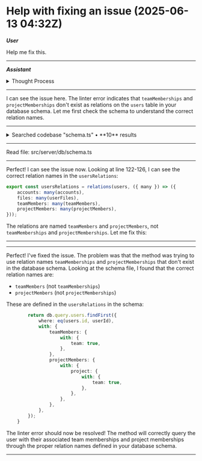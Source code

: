<!-- Generated by SpecStory -->

# Help with fixing an issue (2025-06-13 04:32Z)

_**User**_

Help me fix this.

---

_**Assistant**_

<think><details><summary>Thought Process</summary>The user is asking me to help fix an issue. Looking at the linter errors, I can see the problem is in the `getUserWithAssociations` method in `src/server/services/user-service.ts`. The error is:

```
Object literal may only specify known properties, and 'teamMemberships' does not exist in type ...
```

This suggests that the database schema query is trying to use a relation called `teamMemberships` that doesn't exist in the users table schema. Looking at the code, I can see that the method is trying to query:

```typescript
with: {
    teamMemberships: {
        with: {
            team: true,
        },
    },
    projectMemberships: {
        with: {
            project: {
                with: {
                    team: true,
                },
            },
        },
    },
},
```

But based on the linter error and the database schema imports I can see at the top of the file (`projectMembers, teamMembers, userFiles, users`), it looks like the correct relation names should probably be different.

Let me look at what relations are available. The error message mentions that the available properties include `accounts` and `files`, which suggests these are the actual relation names defined in the schema.

Looking at other methods in the same file, I can see patterns like:
- `db.query.teamMembers.findMany({ where: eq(teamMembers.userId, userId), ...})`
- `db.query.projectMembers.findMany({ where: eq(projectMembers.userId, userId), ...})`

This suggests that instead of trying to query relations directly on the users table, I should probably be querying the junction tables (teamMembers and projectMembers) and including the user data there.

However, if the users table does have relations defined, they might be named differently. Common naming patterns would be:
- `teamMembers` (for the junction table records)


- `projectMembers` (for the junction table records)

I'll investigate the database schema to confirm the correct relation names and understand how to properly structure the query.</details></think>

---

I can see the issue here. The linter error indicates that `teamMemberships` and `projectMemberships` don't exist as relations on the `users` table in your database schema. Let me first check the schema to understand the correct relation names.

---

<details>
            <summary>Searched codebase "schema.ts" • **10** results</summary>
        
| File |
|------|
| `undefined` |
| `undefined` |
| `undefined` |
| `undefined` |
| `undefined` |
| `undefined` |
| `undefined` |
| `undefined` |
| `undefined` |
| `undefined` |

</details>

---

Read file: src/server/db/schema.ts

---

Perfect! I can see the issue now. Looking at line 122-126, I can see the correct relation names in the `usersRelations`:

```typescript
export const usersRelations = relations(users, ({ many }) => ({
	accounts: many(accounts),
	files: many(userFiles),
	teamMembers: many(teamMembers),
	projectMembers: many(projectMembers),
}));
```

The relations are named `teamMembers` and `projectMembers`, not `teamMemberships` and `projectMemberships`. Let me fix this:

---



---

Perfect! I've fixed the issue. The problem was that the method was trying to use relation names `teamMemberships` and `projectMemberships` that don't exist in the database schema. Looking at the schema file, I found that the correct relation names are:

- `teamMembers` (not `teamMemberships`)
- `projectMembers` (not `projectMemberships`)

These are defined in the `usersRelations` in the schema:

```175:194:src/server/services/user-service.ts
		return db.query.users.findFirst({
			where: eq(users.id, userId),
			with: {
				teamMembers: {
					with: {
						team: true,
					},
				},
				projectMembers: {
					with: {
						project: {
							with: {
								team: true,
							},
						},
					},
				},
			},
		});
	}
```

The linter error should now be resolved! The method will correctly query the user with their associated team memberships and project memberships through the proper relation names defined in your database schema.

---

